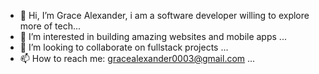 - 👋 Hi, I’m Grace Alexander, i am a software developer willing to explore more of tech...
- 👀 I’m interested in building amazing websites and mobile apps ...
- 💞️ I’m looking to collaborate on fullstack projects ...
- 📫 How to reach me: gracealexander0003@gmail.com ...

<!---
Gracie03/Gracie03 is a ✨ special ✨ repository because its `README.md` (this file) appears on your GitHub profile.
You can click the Preview link to take a look at your changes.
--->
